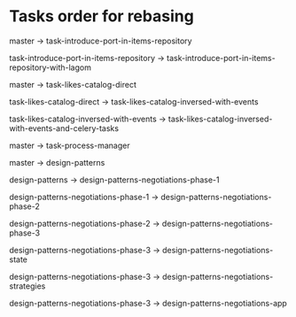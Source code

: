 # Tasks order for rebasing
master -> task-introduce-port-in-items-repository

task-introduce-port-in-items-repository -> task-introduce-port-in-items-repository-with-lagom

master -> task-likes-catalog-direct

task-likes-catalog-direct -> task-likes-catalog-inversed-with-events

task-likes-catalog-inversed-with-events -> task-likes-catalog-inversed-with-events-and-celery-tasks

master -> task-process-manager

master -> design-patterns

design-patterns -> design-patterns-negotiations-phase-1

design-patterns-negotiations-phase-1 -> design-patterns-negotiations-phase-2

design-patterns-negotiations-phase-2 -> design-patterns-negotiations-phase-3

design-patterns-negotiations-phase-3 -> design-patterns-negotiations-state

design-patterns-negotiations-phase-3 -> design-patterns-negotiations-strategies

design-patterns-negotiations-phase-3 -> design-patterns-negotiations-app
